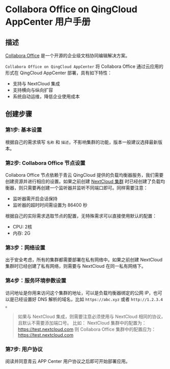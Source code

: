 # Collabora Office on QingCloud AppCenter 用户手册

## 描述

[Collabora Office](https://www.collaboraoffice.com/code/) 是一个开源的企业级文档协同编辑解决方案。

`Collabora Office on QingCloud AppCenter` 将 Collabora Office 通过云应用的形式在 QingCloud AppCenter 部署，具有如下特性：

- 支持与 NextCloud 集成
- 支持横向与纵向扩容
- 系统自动运维，降低企业使用成本

## 创建步骤

### 第1步: 基本设置

根据自己的需求填写 `名称` 和 `描述`，不影响集群的功能，版本一般建议选择最新版本。

### 第2步: Collabora Office 节点设置

Collabora Office 节点依赖于青云 QingCloud 提供的负载均衡器服务，我们需要创建资源并进行相应的设置。如果之前创建 [NextCloud 集群](https://appcenter.qingcloud.com/apps/app-7780utnf) 时已经创建了负载均衡器，则只需要再创建一个监听器并监听不同端口即可。同样需要注意：

- 监听器需开启会话保持
- 监听器的超时时间需设置为 86400 秒

根据自己的实际需求选取节点的配置，无特殊需求可以直接使用默认的配置：

- CPU: 2核
- 内存: 2G

### 第3步：网络设置

出于安全考虑，所有的集群都需要部署在私有网络中。如果之前创建 NextCloud 集群时已经创建了私有网络，则需要与 NextCloud 在同一私有网络下。

### 第4步：服务环境参数设置

访问地址是你用来访问这个集群的地址，可以是负载均衡器绑定的公网 IP，也可以是已经设置好 DNS 解析的域名，比如 `https://abc.xyz` 或者 `http://1.2.3.4` 。

> 如果与 NextCloud 集成，则需要注意必须使用与 NextCloud 相同的协议，且默认不需要添加端口号。
> 比如：
> NextCloud 集群中的配置为： https://test.nextcloud.com
> 则 Collabora Office 集群中的配置应为：https://test.nextcloud.com

### 第7步: 用户协议

阅读并同意青云 APP Center 用户协议之后即可开始部署应用。
